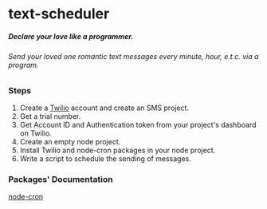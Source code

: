 # text-scheduler
##### Declare your love like a programmer.
###### Send your loved one romantic text messages every minute, hour, e.t.c. via a program.

### Steps
1. Create a [Twilio](https://www.twilio.com/) account and create an SMS project.
2. Get a trial number.
3. Get Account ID and Authentication token from your project's dashboard on Twilio.
4. Create an empty node project.
5. Install Twilio and node-cron packages in your node project.
6. Write a script to schedule the sending of messages. 

### Packages' Documentation
[node-cron](https://www.npmjs.com/package/node-cron)

